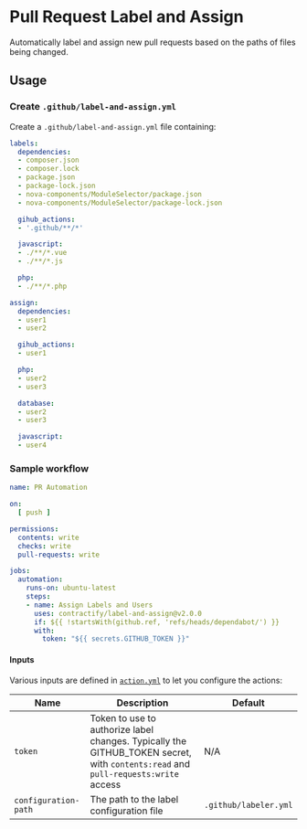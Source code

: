 # Pull Request Label and Assign

Automatically label and assign new pull requests based on the paths of files being changed.

## Usage

### Create `.github/label-and-assign.yml`

Create a `.github/label-and-assign.yml` file containing:

```yaml
labels:
  dependencies:
  - composer.json
  - composer.lock
  - package.json
  - package-lock.json
  - nova-components/ModuleSelector/package.json
  - nova-components/ModuleSelector/package-lock.json

  gihub_actions:
  - '.github/**/*'

  javascript:
  - ./**/*.vue
  - ./**/*.js

  php:
  - ./**/*.php

assign:
  dependencies:
  - user1
  - user2

  gihub_actions:
  - user1

  php:
  - user2
  - user3

  database:
  - user2
  - user3

  javascript:
  - user4
```

### Sample workflow

```yaml
name: PR Automation

on:
  [ push ]

permissions:
  contents: write
  checks: write
  pull-requests: write

jobs:
  automation:
    runs-on: ubuntu-latest
    steps:
    - name: Assign Labels and Users
      uses: contractify/label-and-assign@v2.0.0
      if: ${{ !startsWith(github.ref, 'refs/heads/dependabot/') }}
      with:
        token: "${{ secrets.GITHUB_TOKEN }}"
```

#### Inputs

Various inputs are defined in [`action.yml`](action.yml) to let you configure the actions:

| Name | Description | Default |
| - | - | - |
| `token` | Token to use to authorize label changes. Typically the GITHUB_TOKEN secret, with `contents:read` and `pull-requests:write` access | N/A |
| `configuration-path` | The path to the label configuration file | `.github/labeler.yml` |

